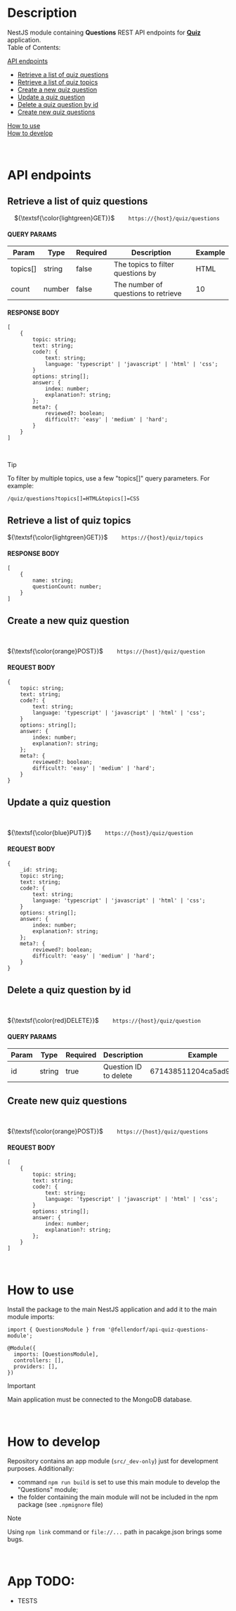 # Description

NestJS module containing **Questions** REST API endpoints for **[Quiz](https://github.com/Fellendorf/quiz-ui)** application.  
Table of Contents:

[API endpoints](#api-endpoints)

- [Retrieve a list of quiz questions](#retrieve-a-list-of-quiz-questions)
- [Retrieve a list of quiz topics](#retrieve-a-list-of-quiz-topics)
- [Create a new quiz question](#create-a-new-quiz-question)
- [Update a quiz question](#update-a-quiz-question)
- [Delete a quiz question by id](#delete-a-quiz-question-by-id)
- [Create new quiz questions](#create-new-quiz-questions)

[How to use](#how-to-use)  
[How to develop](#how-to-develop)

<br/>

# API endpoints

## Retrieve a list of quiz questions

&nbsp; &nbsp; ${\textsf{\color{lightgreen}GET}}$ &nbsp; &nbsp; &nbsp; &nbsp;`https://{host}/quiz/questions`

#### QUERY PARAMS

| Param    | Type   | Required | Description                         | Example |
| -------- | ------ | -------- | ----------------------------------- | ------- |
| topics[] | string | false    | The topics to filter questions by   | HTML    |
| count    | number | false    | The number of questions to retrieve | 10      |

#### RESPONSE BODY

```
[
    {
        topic: string;
        text: string;
        code?: {
            text: string;
            language: 'typescript' | 'javascript' | 'html' | 'css';
        }
        options: string[];
        answer: {
            index: number;
            explanation?: string;
        };
        meta?: {
            reviewed?: boolean;
            difficult?: 'easy' | 'medium' | 'hard';
        }
    }
]
```

<br/>

> [!TIP]
> To filter by multiple topics, use a few "topics[]" query parameters. For example:
>
> ```
> /quiz/questions?topics[]=HTML&topics[]=CSS
> ```

## Retrieve a list of quiz topics

${\textsf{\color{lightgreen}GET}}$ &nbsp; &nbsp; &nbsp; &nbsp;`https://{host}/quiz/topics`

#### RESPONSE BODY

```
[
    {
        name: string;
        questionCount: number;
    }
]
```

## Create a new quiz question

<br/>

${\textsf{\color{orange}POST}}$ &nbsp; &nbsp; &nbsp; &nbsp;`https://{host}/quiz/question`

#### REQUEST BODY

```
{
    topic: string;
    text: string;
    code?: {
        text: string;
        language: 'typescript' | 'javascript' | 'html' | 'css';
    }
    options: string[];
    answer: {
        index: number;
        explanation?: string;
    };
    meta?: {
        reviewed?: boolean;
        difficult?: 'easy' | 'medium' | 'hard';
    }
}
```

## Update a quiz question

<br/>

${\textsf{\color{blue}PUT}}$ &nbsp; &nbsp; &nbsp; &nbsp;`https://{host}/quiz/question`

#### REQUEST BODY

```
{
    _id: string;
    topic: string;
    text: string;
    code?: {
        text: string;
        language: 'typescript' | 'javascript' | 'html' | 'css';
    }
    options: string[];
    answer: {
        index: number;
        explanation?: string;
    };
    meta?: {
        reviewed?: boolean;
        difficult?: 'easy' | 'medium' | 'hard';
    }
}
```

## Delete a quiz question by id

<br/>

${\textsf{\color{red}DELETE}}$ &nbsp; &nbsp; &nbsp; &nbsp;`https://{host}/quiz/question`

#### QUERY PARAMS

| Param | Type   | Required | Description           | Example                  |
| ----- | ------ | -------- | --------------------- | ------------------------ |
| id    | string | true     | Question ID to delete | 671438511204ca5ad9df5366 |

## Create new quiz questions

<br/>

${\textsf{\color{orange}POST}}$ &nbsp; &nbsp; &nbsp; &nbsp;`https://{host}/quiz/questions`

#### REQUEST BODY

```
[
    {
        topic: string;
        text: string;
        code?: {
            text: string;
            language: 'typescript' | 'javascript' | 'html' | 'css';
        }
        options: string[];
        answer: {
            index: number;
            explanation?: string;
        };
    }
]
```

<br/>

# How to use

Install the package to the main NestJS application and add it to the main module imports:

```
import { QuestionsModule } from '@fellendorf/api-quiz-questions-module';

@Module({
  imports: [QuestionsModule],
  controllers: [],
  providers: [],
})
```

> [!IMPORTANT]
> Main application must be connected to the MongoDB database.

<br/>

# How to develop

Repository contains an app module (`src/_dev-only`) just for development purposes. Additionally:

- command `npm run build` is set to use this main module to develop the "Questions" module;
- the folder containing the main module will not be included in the npm package (see `.npmignore` file)

> [!NOTE]
> Using `npm link` command or `file://...` path in pacakge.json brings some bugs.

<br/>

# App TODO:

- TESTS
